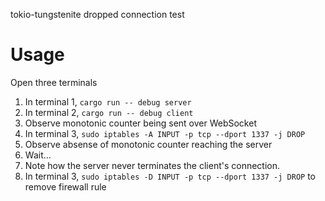 tokio-tungstenite dropped connection test

# Usage
Open three terminals
1. In terminal 1, `cargo run -- debug server`
2. In terminal 2, `cargo run -- debug client`
3. Observe monotonic counter being sent over WebSocket
4. In terminal 3, `sudo iptables -A INPUT -p tcp --dport 1337 -j DROP`
5. Observe absense of monotonic counter reaching the server
6. Wait...
7. Note how the server never terminates the client's connection.
8. In terminal 3, `sudo iptables -D INPUT -p tcp --dport 1337 -j DROP` to remove firewall rule